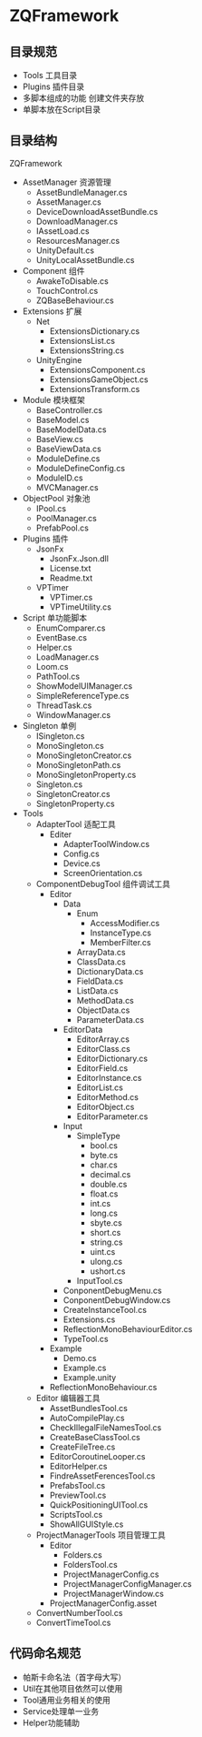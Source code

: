 # ZQFramework

## 目录规范

- Tools 工具目录
- Plugins 插件目录
- 多脚本组成的功能 创建文件夹存放
- 单脚本放在Script目录

## 目录结构

ZQFramework

- AssetManager 资源管理
  - AssetBundleManager.cs
  - AssetManager.cs
  - DeviceDownloadAssetBundle.cs
  - DownloadManager.cs
  - IAssetLoad.cs
  - ResourcesManager.cs
  - UnityDefault.cs
  - UnityLocalAssetBundle.cs
- Component 组件
  - AwakeToDisable.cs
  - TouchControl.cs
  - ZQBaseBehaviour.cs
- Extensions 扩展
  - Net
    - ExtensionsDictionary.cs
    - ExtensionsList.cs
    - ExtensionsString.cs
  - UnityEngine
    - ExtensionsComponent.cs
    - ExtensionsGameObject.cs
    - ExtensionsTransform.cs
- Module 模块框架
  - BaseController.cs
  - BaseModel.cs
  - BaseModelData.cs
  - BaseView.cs
  - BaseViewData.cs
  - ModuleDefine.cs
  - ModuleDefineConfig.cs
  - ModuleID.cs
  - MVCManager.cs
- ObjectPool 对象池
  - IPool.cs
  - PoolManager.cs
  - PrefabPool.cs
- Plugins 插件
  - JsonFx
    - JsonFx.Json.dll
    - License.txt
    - Readme.txt
  - VPTimer
    - VPTimer.cs
    - VPTimeUtility.cs
- Script 单功能脚本
  - EnumComparer.cs 
  - EventBase.cs
  - Helper.cs
  - LoadManager.cs
  - Loom.cs
  - PathTool.cs
  - ShowModelUIManager.cs
  - SimpleReferenceType.cs
  - ThreadTask.cs
  - WindowManager.cs
- Singleton 单例
  - ISingleton.cs
  - MonoSingleton.cs
  - MonoSingletonCreator.cs
  - MonoSingletonPath.cs
  - MonoSingletonProperty.cs
  - Singleton.cs
  - SingletonCreator.cs
  - SingletonProperty.cs
- Tools 
  - AdapterTool 适配工具
    - Editer
      - AdapterToolWindow.cs
      - Config.cs
      - Device.cs
      - ScreenOrientation.cs
  - ComponentDebugTool 组件调试工具
    - Editor
      - Data
        - Enum
          - AccessModifier.cs
          - InstanceType.cs
          - MemberFilter.cs
        - ArrayData.cs
        - ClassData.cs
        - DictionaryData.cs
        - FieldData.cs
        - ListData.cs
        - MethodData.cs
        - ObjectData.cs
        - ParameterData.cs
      - EditorData
        - EditorArray.cs
        - EditorClass.cs
        - EditorDictionary.cs
        - EditorField.cs
        - EditorInstance.cs
        - EditorList.cs
        - EditorMethod.cs
        - EditorObject.cs
        - EditorParameter.cs
      - Input
        - SimpleType
          - bool.cs
          - byte.cs
          - char.cs
          - decimal.cs
          - double.cs
          - float.cs
          - int.cs
          - long.cs
          - sbyte.cs
          - short.cs
          - string.cs
          - uint.cs
          - ulong.cs
          - ushort.cs
        - InputTool.cs
      - ConponentDebugMenu.cs
      - ConponentDebugWindow.cs
      - CreateInstanceTool.cs
      - Extensions.cs
      - ReflectionMonoBehaviourEditor.cs
      - TypeTool.cs
    - Example
      - Demo.cs
      - Example.cs
      - Example.unity
    - ReflectionMonoBehaviour.cs
  - Editor 编辑器工具
    - AssetBundlesTool.cs
    - AutoCompilePlay.cs
    - CheckIllegalFileNamesTool.cs
    - CreateBaseClassTool.cs
    - CreateFileTree.cs
    - EditorCoroutineLooper.cs
    - EditorHelper.cs
    - FindreAssetFerencesTool.cs
    - PrefabsTool.cs
    - PreviewTool.cs
    - QuickPositioningUITool.cs
    - ScriptsTool.cs
    - ShowAllGUIStyle.cs
  - ProjectManagerTools 项目管理工具
    - Editor
      - Folders.cs
      - FoldersTool.cs
      - ProjectManagerConfig.cs
      - ProjectManagerConfigManager.cs
      - ProjectManagerWindow.cs
    - ProjectManagerConfig.asset
  - ConvertNumberTool.cs
  - ConvertTimeTool.cs

## 代码命名规范
- 帕斯卡命名法（首字母大写）
- Util在其他项目依然可以使用
- Tool通用业务相关的使用
- Service处理单一业务
- Helper功能辅助